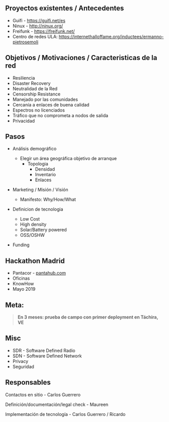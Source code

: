 ## Proyectos existentes / Antecedentes

-   Guifi - <https://guifi.net/es>
-   Ninux - <http://ninux.org/>
-   Freifunk - <https://freifunk.net/>
-   Centro de redes ULA: <https://internethalloffame.org/inductees/ermanno-pietrosemoli>

## Objetivos / Motivaciones / Caracteristicas de la red

-   Resiliencia
-   Disaster Recovery
-   Neutralidad de la Red
-   Censorship Resistance
-   Manejado por las comunidades
-   Cercanía a enlaces de buena calidad
-   Espectros no licenciados
-   Tráfico que no comprometa a nodos de salida
-   Privacidad

## Pasos

-   Análisis demográfico
    -   Elegir un área geográfica objetivo de arranque
        -   Topologia
            -   Densidad
            -   Inventario
            -   Enlaces

-   Marketing / Misión / Visión
    -   Manifesto: Why/How/What

-   Definicion de tecnologia
    -   Low Cost
    -   High density
    -   Solar/Battery powered
    -   OSS/OSHW

-   Funding

## Hackathon Madrid

-   Pantacor - [pantahub.com](http://pantahub.com)
-   Oficinas
-   KnowHow
-   Mayo 2019

## Meta:

> **En 3 meses: prueba de campo con primer deployment en Táchira, VE**

## Misc

-   SDR - Software Defined Radio
-   SDN - Software Defined Network
-   Privacy
-   Seguridad

## Responsables

Contactos en sitio - Carlos Guerrero

Definición/documentación/legal check - Maureen

Implementación de tecnología - Carlos Guerrero / Ricardo
